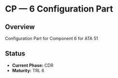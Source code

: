 # CP — 6 Configuration Part

## Overview
Configuration Part for Component 6 for ATA 51

## Status
- **Current Phase:** CDR
- **Maturity:** TRL 6
